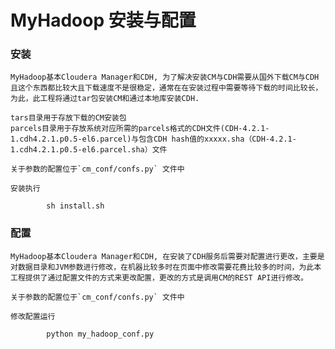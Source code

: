 # MyHadoop 安装与配置

### 安装             
    MyHadoop基本Cloudera Manager和CDH, 为了解决安装CM与CDH需要从国外下载CM与CDH且这个东西都比较大且下载速度不是很稳定，通常在在安装过程中需要等待下载的时间比较长，为此，此工程将通过tar包安装CM和通过本地库安装CDH.

    tars目录用于存放下载的CM安装包
    parcels目录用于存放系统对应所需的parcels格式的CDH文件(CDH-4.2.1-1.cdh4.2.1.p0.5-el6.parcel)与包含CDH hash值的xxxxx.sha（CDH-4.2.1-1.cdh4.2.1.p0.5-el6.parcel.sha）文件

    关于参数的配置位于`cm_conf/confs.py` 文件中

    安装执行

            sh install.sh


### 配置        
    MyHadoop基本Cloudera Manager和CDH, 在安装了CDH服务后需要对配置进行更改，主要是对数据目录和JVM参数进行修改，在机器比较多时在页面中修改需要花费比较多的时间，为此本工程提供了通过配置文件的方式来更改配置，更改的方式是调用CM的REST API进行修改。

    关于参数的配置位于`cm_conf/confs.py` 文件中

    修改配置运行            

            python my_hadoop_conf.py